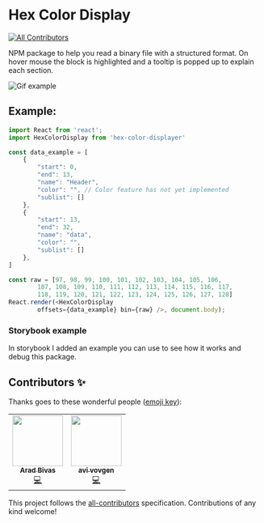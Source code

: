 # Hex Color Display
<!-- ALL-CONTRIBUTORS-BADGE:START - Do not remove or modify this section -->
[![All Contributors](https://img.shields.io/badge/all_contributors-2-orange.svg?style=flat-square)](#contributors-)
<!-- ALL-CONTRIBUTORS-BADGE:END -->

NPM package to help you read a binary file with a structured format. On hover mouse the block is highlighted and a tooltip is popped up to explain each section.

![Gif example](https://github.com/dolby360/hex_color_displayer/blob/master/assets/Capture.PNG?raw=true)

## Example:
```js
import React from 'react';
import HexColorDisplay from 'hex-color-displayer'

const data_example = [
    {
        "start": 0,
        "end": 13,
        "name": "Header",
        "color": "", // Color feature has not yet implemented
        "sublist": []
    },
    {
        "start": 13,
        "end": 32,
        "name": "data",
        "color": "", 
        "sublist": []
    },
]

const raw = [97, 98, 99, 100, 101, 102, 103, 104, 105, 106,
		107, 108, 109, 110, 111, 112, 113, 114, 115, 116, 117,
		118, 119, 120, 121, 122, 123, 124, 125, 126, 127, 128]
React.render(<HexColorDisplay 
        offsets={data_example} bin={raw} />, document.body);
```


### Storybook example
In storybook I added an example you can use to see how it works and debug this package.

## Contributors ✨

Thanks goes to these wonderful people ([emoji key](https://allcontributors.org/docs/en/emoji-key)):

<!-- ALL-CONTRIBUTORS-LIST:START - Do not remove or modify this section -->
<!-- prettier-ignore-start -->
<!-- markdownlint-disable -->
<table>
  <tr>
    <td align="center"><a href="https://github.com/aradbivas"><img src="https://avatars.githubusercontent.com/u/41302200?v=4?s=100" width="100px;" alt=""/><br /><sub><b>Arad Bivas</b></sub></a><br /><a href="https://github.com/dolby360/hex_color_displayer/commits?author=aradbivas" title="Code">💻</a></td>
    <td align="center"><a href="https://github.com/vov62"><img src="https://avatars.githubusercontent.com/u/71568364?v=4?s=100" width="100px;" alt=""/><br /><sub><b>avi vovgen</b></sub></a><br /><a href="https://github.com/dolby360/hex_color_displayer/commits?author=vov62" title="Code">💻</a></td>
  </tr>
</table>

<!-- markdownlint-restore -->
<!-- prettier-ignore-end -->

<!-- ALL-CONTRIBUTORS-LIST:END -->

This project follows the [all-contributors](https://github.com/all-contributors/all-contributors) specification. Contributions of any kind welcome!